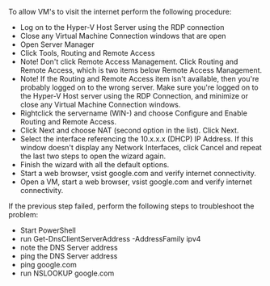 To allow VM's to visit the internet perform the following procedure:
- Log on to the Hyper-V Host Server using the RDP connection
- Close any Virtual Machine Connection windows that are open
- Open Server Manager
- Click Tools, Routing and Remote Access
- Note! Don't click Remote Access Management. Click Routing and Remote Access, which is two items below Remote Access Management.
- Note! If the Routing and Remote Access item isn't available, then you're probably logged on to the wrong server. Make sure you're logged on to the Hyper-V Host server using the RDP Connection, and minimize or close any Virtual Machine Connection windows.
- Rightclick the servername (WIN-<something>) and choose Configure and Enable Routing and Remote Access.
- Click Next and choose NAT (second option in the list). Click Next.
- Select the interface referencing the 10.x.x.x (DHCP) IP Address. If this window doesn't display any Network Interfaces, click Cancel and repeat the last two steps to open the wizard again.
- Finish the wizard with all the default options.
- Start a web browser, vsist google.com and verify internet connectivity.
- Open a VM, start a web browser, vsist google.com and verify internet connectivity.

If the previous step failed, perform the following steps to troubleshoot the problem:
- Start PowerShell
- run  Get-DnsClientServerAddress -AddressFamily ipv4
- note the DNS Server address
- ping the DNS Server address
- ping google.com
- run NSLOOKUP google.com
